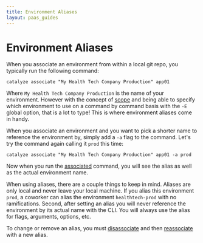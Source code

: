 ```yaml
---
title: Environment Aliases
layout: paas_guides
---
```


# Environment Aliases


When you associate an environment from within a local git repo, you typically run the following command:

```
catalyze associate "My Health Tech Company Production" app01
```

Where `My Health Tech Company Production` is the name of your environment. However with the concept of [scope](https://resources.catalyze.io/paas/cli/sections/global-scope/) and being able to specify which environment to use on a command by command basis with the `-E` global option, that is a lot to type! This is where environment aliases come in handy.

When you associate an environment and you want to pick a shorter name to reference the environment by, simply add a `-a` flag to the command. Let's try the command again calling it `prod` this time:

```
catalyze associate "My Health Tech Company Production" app01 -a prod
```

Now when you run the [associated](https://resources.catalyze.io/paas/cli/sections/associated/) command, you will see the alias as well as the actual environment name.

When using aliases, there are a couple things to keep in mind. Aliases are only local and never leave your local machine. If you alias this environment `prod`, a coworker can alias the environment `healthtech-prod` with no ramifications. Second, after setting an alias you will never reference the environment by its actual name with the CLI. You will always use the alias for flags, arguments, options, etc.

To change or remove an alias, you must [disassociate](https://resources.catalyze.io/paas/cli/sections/disassociate/) and then [reassociate](https://resources.catalyze.io/paas/cli/sections/associate/) with a new alias.
